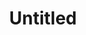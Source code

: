 ---
ee_id_thing: '4458'
site: '1'
type: '2'
inv_num: 2018-104
url: 2018-104-untitled
title: Untitled
year: '2018'
display_year: '2018'
medium: Raspberry on Somerset paper
dims: 11 x 7.5 in
pitch: ''
ps: ''
live_url: ''
related: ''
youtube: ''
related_code: ''
imgs: untitled-2018-104-db-ih--2kAV.jpg
subheading: ''
download: ''
add_credit: ''
commission: ''
layout: things-i-made
---